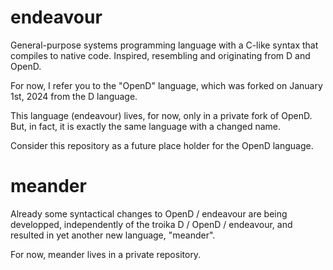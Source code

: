 # endeavour
General-purpose systems programming language with a C-like syntax that compiles to native code. Inspired, resembling and originating from D and OpenD.

For now, I refer you to the "OpenD" language, which was forked on January 1st, 2024 from the D language. 

This language (endeavour) lives, for now, only in a private fork of OpenD. But, in fact, it is exactly the same language with a changed name.

Consider this repository as a future place holder for the OpenD language. 

# meander
Already some syntactical changes to OpenD / endeavour are being developped, independently of the troika D / OpenD / endeavour, and resulted in yet another new language, "meander". 

For now, meander lives in a private repository. 
